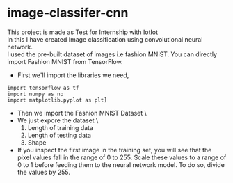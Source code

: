 # image-classifer-cnn

This project is made as Test for Internship with [IotIot](http://iotiot.in/) \
In this I have created Image classification using convolutional neural network. \
I used the pre-built dataset of images i.e fashion MNIST. You can directly import Fashion MNIST from TensorFlow.  
  
- First we'll import the libraries we need,  
```
import tensorflow as tf
import numpy as np
import matplotlib.pyplot as plt]
```  
- Then we import the Fashion MNIST Dataset \
- We just expore the dataset \
  1. Length of training data
  2. Length of testing data
  3. Shape
- If you inspect the first image in the training set, you will see that the pixel values fall in the range of 0 to 255. Scale these values to a range of 0 to 1 before feeding them to the neural network model. To do so, divide the values by 255.



